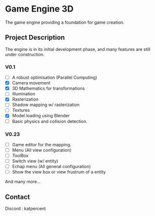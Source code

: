 # Game Engine 3D

The game engine providing a foundation for game creation.

## Project Description

The engine is in its initial development phase, and many features are still under construction.


### V0.1
- [ ] A robust optimisation (Parallel Computing)
- [X] Camera movement
- [X] 3D Mathematics for transformations
- [ ] Illumination
- [X] Rasterization
- [ ] Shadow mapping w/ rasterization
- [ ] Textures
- [X] Model loading using Blender
- [ ] Basic physics and collision detection.

### V0.23
- [ ] Game editor for the mapping.
- [ ] Menu (All view configuration)
- [ ] ToolBox
- [ ] Switch view (w/ entity)
- [ ] Echap menu (All general configuration)
- [ ] Show the view box or view frustrum of a entity

And many more...

## Contact

Discord : katpercent

